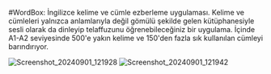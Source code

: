 #WordBox:
İngilizce kelime ve cümle ezberleme uygulaması. Kelime ve cümleleri yalnızca anlamlarıyla değil gömülü şekilde gelen kütüphanesiyle sesli olarak da dinleyip telaffuzunu öğrenebileceğiniz bir uygulama.
İçinde A1-A2 seviyesinde 500'e yakın kelime ve 150'den fazla sık kullanılan cümleyi barındırıyor. 

![Screenshot_20240901_121928](https://github.com/user-attachments/assets/c83b8d57-f417-4ade-bd65-a846d6b81eed)
![Screenshot_20240901_121942](https://github.com/user-attachments/assets/e735b2bd-8d6e-4be5-ba1d-015a490d66c6)

